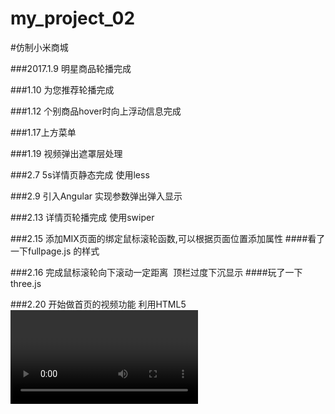 # my_project_02
#仿制小米商城

###2017.1.9 明星商品轮播完成

###1.10 为您推荐轮播完成

###1.12 个别商品hover时向上浮动信息完成

###1.17上方菜单

###1.19 视频弹出遮罩层处理

###2.7 5s详情页静态完成 使用less

###2.9 引入Angular 实现参数弹出弹入显示

###2.13 详情页轮播完成 使用swiper

###2.15 添加MIX页面的绑定鼠标滚轮函数,可以根据页面位置添加属性
####看了一下fullpage.js 的样式

###2.16 完成鼠标滚轮向下滚动一定距离  顶栏过度下沉显示
####玩了一下three.js

###2.20 开始做首页的视频功能 利用HTML5 <video>标签 实现暂停等功能
 
